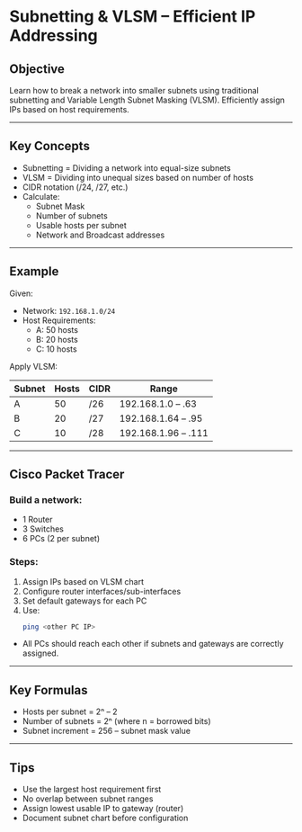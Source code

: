 # Subnetting & VLSM – Efficient IP Addressing

## Objective  
Learn how to break a network into smaller subnets using traditional subnetting and Variable Length Subnet Masking (VLSM). Efficiently assign IPs based on host requirements.

---

## Key Concepts

- Subnetting = Dividing a network into equal-size subnets  
- VLSM = Dividing into unequal sizes based on number of hosts  
- CIDR notation (/24, /27, etc.)  
- Calculate:
  - Subnet Mask  
  - Number of subnets  
  - Usable hosts per subnet  
  - Network and Broadcast addresses

---

## Example

Given:  
- Network: `192.168.1.0/24`  
- Host Requirements:
  - A: 50 hosts  
  - B: 20 hosts  
  - C: 10 hosts  

Apply VLSM:

| Subnet | Hosts | CIDR  | Range               |
|--------|-------|-------|---------------------|
| A      | 50    | /26   | 192.168.1.0 – .63   |
| B      | 20    | /27   | 192.168.1.64 – .95  |
| C      | 10    | /28   | 192.168.1.96 – .111 |

---

## Cisco Packet Tracer 

### Build a network:
- 1 Router  
- 3 Switches  
- 6 PCs (2 per subnet)

### Steps:
1. Assign IPs based on VLSM chart  
2. Configure router interfaces/sub-interfaces  
3. Set default gateways for each PC  
4. Use:
   ```bash
   ping <other PC IP>
   ```

- All PCs should reach each other if subnets and gateways are correctly assigned.

---

## Key Formulas

- Hosts per subnet = 2ⁿ – 2  
- Number of subnets = 2ⁿ (where n = borrowed bits)  
- Subnet increment = 256 – subnet mask value

---

## Tips

- Use the largest host requirement first  
- No overlap between subnet ranges  
- Assign lowest usable IP to gateway (router)  
- Document subnet chart before configuration

